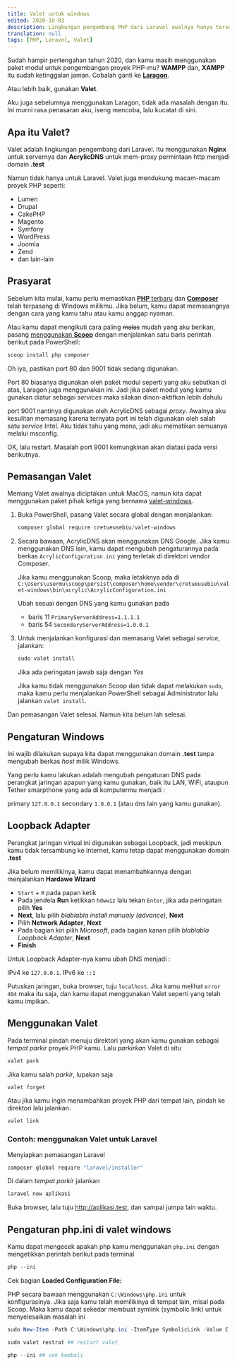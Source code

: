 ```yaml
---
title: Valet untuk windows
edited: 2020-10-03
description: Lingkungan pengembang PHP dari Laravel awalnya hanya tersedia untuk MacOS. Seseorang telah melakukannya sejak lawas, kini kamu dapat memasangnya pada Windows kesayanganmu.
translation: null
tags: [PHP, Laravel, Valet]
---
```


Sudah hampir pertengahan tahun 2020, dan kamu masih menggunakan paket modul untuk pengembangan proyek PHP-mu? **WAMPP** dan, **XAMPP** itu sudah ketinggalan jaman. Cobalah ganti ke [**Laragon**](https://laragon.org/).

Atau lebih baik, gunakan **Valet**.

Aku juga sebelumnya menggunakan Laragon, tidak ada masalah dengan itu. Ini murni rasa penasaran aku, iseng mencoba, lalu kucatat di sini.

## Apa itu Valet?

Valet adalah lingkungan pengembang dari Laravel. Itu menggunakan **Nginx** untuk servernya dan **AcrylicDNS** untuk mem-proxy permintaan http menjadi domain **.test**

Namun tidak hanya untuk Laravel. Valet juga mendukung macam-macam proyek PHP seperti:

- Lumen
- Drupal
- CakePHP
- Magento
- Symfony
- WordPress
- Joomla
- Zend
- dan lain-lain

## Prasyarat

Sebelum kita mulai, kamu perlu memastikan [**PHP** terbaru](http://windows.php.net/download) dan [**Composer**](https://getcomposer.org/) telah terpasang di Windows milikmu. Jika belum, kamu dapat memasangnya dengan cara yang kamu tahu atau kamu anggap nyaman.

Atau kamu dapat mengikuti cara paling ~~malas~~ mudah yang aku berikan, pasang [menggunakan **Scoop**](/scoop-cinta-untuk-baris-perintah) dengan menjalankan satu baris perintah berikut pada PowerShell:

```powershell
scoop install php composer
```

Oh iya, pastikan port 80 dan 9001 tidak sedang digunakan.

Port 80 biasanya digunakan oleh paket modul seperti yang aku sebutkan di atas, Laragon juga menggunakan ini. Jadi jika paket modul yang kamu gunakan diatur sebagai _services_ maka silakan dinon-aktifkan lebih dahulu

port 9001 nantinya digunakan oleh AcrylicDNS sebagai _proxy_. Awalnya aku kesulitan memasang karena ternyata port ini telah digunakan oleh salah satu _service_ Intel. Aku tidak tahu yang mana, jadi aku mematikan semuanya melalui msconfig.

OK, lalu restart. Masalah port 9001 kemungkinan akan diatasi pada versi berikutnya.

## Pemasangan Valet

Memang Valet awalnya diciptakan untuk MacOS, namun kita dapat menggunakan paket pihak ketiga yang bernama [valet-windows](https://github.com/cretueusebiu/valet-windows).

1. Buka PowerShell, pasang Valet secara global dengan menjalankan:

   ```powershell
   composer global require cretueusebiu/valet-windows
   ```

1. Secara bawaan, AcrylicDNS akan menggunakan DNS Google. Jika kamu menggunakan DNS lain, kamu dapat mengubah pengaturannya pada berkas `AcrylicConfiguration.ini` yang terletak di direktori vendor Composer.

   Jika kamu menggunakan Scoop, maka letakknya ada di `C:\Users\usermu\scoop\persist\composer\home\vendor\cretueusebiu\valet-windows\bin\acrylic\AcrylicConfiguration.ini`

   Ubah sesuai dengan DNS yang kamu gunakan pada

   - baris 11 `PrimaryServerAddress=1.1.1.1`
   - baris 54 `SecondaryServerAddress=1.0.0.1`

1. Untuk menjalankan konfigurasi dan memasang Valet sebagai _service_, jalankan:

   ```powershell
   sudo valet install
   ```

   Jika ada peringatan jawab saja dengan _Yes_

   Jika kamu tidak menggunakan Scoop dan tidak dapat melakukan `sudo`, maka kamu perlu menjalankan PowerShell sebagai Administrator lalu jalankan `valet install`.

Dan pemasangan Valet selesai. Namun kita belum lah selesai.

## Pengaturan Windows

Ini wajib dilakukan supaya kita dapat menggunakan domain **.test** tanpa mengubah berkas _host_ milik Windows.

Yang perlu kamu lakukan adalah mengubah pengaturan DNS pada perangkat jaringan apapun yang kamu gunakan, baik itu LAN, WiFi, ataupun Tether smarpthone yang ada di komputermu menjadi :

primary `127.0.0.1`
secondary `1.0.0.1` (atau dns lain yang kamu gunakan).

## Loopback Adapter

Perangkat jaringan virtual ini digunakan sebagai Loopback, jadi meskipun kamu tidak tersambung ke internet, kamu tetap dapat menggunakan domain **.test**

Jika belum memilikinya, kamu dapat menambahkannya dengan menjalankan **Hardawe Wizard**

- `Start` + `R` pada papan ketik
- Pada jendela **Run** ketikkan `hdwwiz` lalu tekan `Enter`, jika ada peringatan pilih **Yes**
- **Next**, lalu pilih _blablabla install manualy (advance)_, **Next**
- Pilih **Network Adapter**, **Next**
- Pada bagian kiri pilih _Microsoft_, pada bagian kanan pilih _blablabla Loopback Adapter_, **Next**
- **Finish**

Untuk Loopback Adapter-nya kamu ubah DNS menjadi :

IPv4 ke `127.0.0.1`.
IPv6 ke `::1`

Putuskan jaringan, buka browser, tuju `localhost`. Jika kamu melihat `error 404` maka itu saja, dan kamu dapat menggunakan Valet seperti yang telah kamu impikan.

## Menggunakan Valet

Pada terminal pindah menuju direktori yang akan kamu gunakan sebagai _tempat parkir_ proyek PHP kamu. Lalu _parkirkan_ Valet di situ

```powershell
valet park
```

Jika kamu salah _parkir_, lupakan saja

```powershell
valet forget
```

Atau jika kamu ingin menambahkan proyek PHP dari tempat lain, pindah ke direktori lalu jalankan.

```powershell
valet link
```

### Contoh: menggunakan Valet untuk Laravel

Menyiapkan pemasangan Laravel

```powershell
composer global require "laravel/installer"
```

Di dalam _tempat parkir_ jalankan

```powershell
laravel new aplikasi
```

Buka browser, lalu tuju http://aplikasi.test, dan sampai jumpa lain waktu.

## Pengaturan php.ini di valet windows

Kamu dapat mengecek apakah php kamu menggunakan `php.ini` dengan mengetikkan perintah berikut pada terminal

```powershell
php --ini
```

Cek bagian **Loaded Configuration File:**

PHP secara bawaan menggunakan `C:\Windows\php.ini` untuk konfigurasinya. Jika saja kamu telah memilikinya di tempat lain, misal pada Scoop. Maka kamu dapat sekedar membuat symlink (symbolic link) untuk menyelesaikan masalah ini

```powershell
sudo New-Item -Path C:\Windows\php.ini -ItemType SymbolicLink -Value C:\Users\akunmu\scoop\persist\php\myini\php.ini

sudo valet restrat ## restart valet

php --ini ## cek kembali
```
